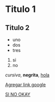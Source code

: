 # Titulo 1
## Titulo 2

- uno
- dos
- tres

1. si
3. no

_cursiva_, **negrita**, <u>hola<u>

Agregar link [google](https://google.com)

SI
NO
OKAY